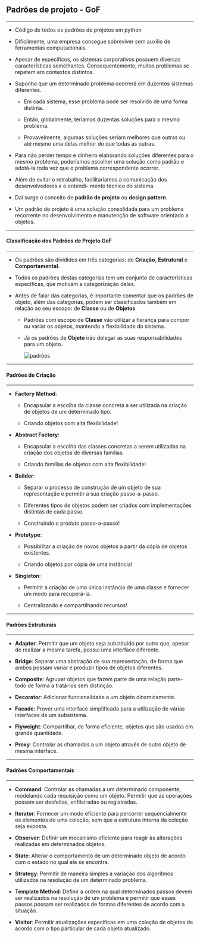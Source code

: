 ## Padrões de projeto - GoF
***

* Código de todos os padrões de projetos em python

* Dificilmente, uma empresa consegue sobreviver sem auxílio de ferramentas computacionais.

* Apesar de específicos, os sistemas corporativos possuem diversas características semelhantes.
Consequentemente, muitos problemas se repetem em contextos distintos.

* Suponha que um determinado problema ocorrerá em duzentos sistemas diferentes.

  - Em cada sistema, esse problema pode ser resolvido de uma forma distinta.

  - Então, globalmente, teríamos duzentas soluções para o mesmo problema.

  - Provavelmente, algumas soluções seriam melhores que outras ou até mesmo uma delas melhor do que todas as outras.

* Para não perder tempo e dinheiro elaborando soluções diferentes para o mesmo problema, poderíamos escolher uma solução como padrão e
adotá-la toda vez que o problema correspondente ocorrer.

* Além de evitar o retrabalho, facilitaríamos a comunicação dos desenvolvedores e o entendi- mento técnico do sistema.

* Daí surge o conceito de **padrão de projeto** ou **design pattern**.

* Um padrão de projeto é uma solução consolidada para um problema recorrente no desenvolvimento e manutenção de software orientado a objetos.

***
#### Classificação dos Padrões de Projeto GoF
***

* Os padrões são divididos em três categorias: de **Criação**, **Estrutural** e **Comportamental**.

* Todos os padrões destas categorias tem um conjunto de características específicas, que motivam a categorização deles.

* Antes de falar das categorias, é importante comentar que os padrões de objeto, além das categorias, podem ser classificados também em relação
ao seu escopo: de **Classe** ou de **Objetos**.

  - Padrões com escopo de **Classe** vão utilizar a herança para compor ou variar os objetos, mantendo a flexibilidade do sistema.

  - Já os padrões de **Objeto** irão delegar as suas responsabilidades para um objeto.

    ![padrões](https://cloud.githubusercontent.com/assets/14116020/25073183/6401a2e4-22b7-11e7-9ab7-fb2077ab2b4a.png)

***
#### Padrões de Criação
***

* **Factory Method**:

  - Encapsular a escolha da classe concreta a ser utilizada na criação de objetos de um determinado tipo.

  - Criando objetos com alta flexibilidade!

* **Abstract Factory**:

  - Encapsular a escolha das classes concretas a serem utilizadas na criação dos objetos de diversas famílias.

  - Criando famílias de objetos com alta flexibilidade!

* **Builder**:

  - Separar o processo de construção de um objeto de sua representação e permitir a sua criação passo-a-passo.

  - Diferentes tipos de objetos podem ser criados com implementações distintas de cada passo.

  - Construindo o produto passo-a-passo!

* **Prototype**:

  - Possibilitar a criação de novos objetos a partir da cópia de objetos existentes.

  - Criando objetos por cópia de uma instância!

* **Singleton**:

  - Permitir a criação de uma única instância de uma classe e fornecer um modo para recuperá-la.

  - Centralizando e compartilhando recursos!


***
#### Padrões Estruturais
***


* **Adapter**: Permitir que um objeto seja substituído por outro que, apesar de realizar a mesma tarefa, possui uma interface diferente.

* **Bridge**: Separar uma abstração de sua representação, de forma que ambos possam variar e produzir tipos de objetos diferentes.

* **Composite**: Agrupar objetos que fazem parte de uma relação parte-todo de forma a tratá-los sem distinção.

* **Decorator**: Adicionar funcionalidade a um objeto dinamicamente.

* **Facade**: Prover uma interface simplificada para a utilização de várias interfaces de um subsistema.

* **Flyweight**: Compartilhar, de forma eficiente, objetos que são usados em grande quantidade.

* **Proxy**: Controlar as chamadas a um objeto através de outro objeto de mesma interface.

***
#### Padrões Comportamentais
***

* **Command**: Controlar as chamadas a um determinado componente, modelando cada requisição como um objeto.
  Permitir que as operações possam ser desfeitas, enfileiradas ou registradas.

* **Iterator**: Fornecer um modo eficiente para percorrer sequencialmente os elementos de uma coleção, sem que a estrutura interna
  da coleção seja exposta.

* **Observer**: Definir um mecanismo eficiente para reagir às alterações realizadas em determinados objetos.

* **State**: Alterar o comportamento de um determinado objeto de acordo com o estado no qual ele se encontra.

* **Strategy**: Permitir de maneira simples a variação dos algoritmos utilizados na resolução de um determinado problema.

* **Template Method**: Definir a ordem na qual determinados passos devem ser realizados na resolução de um problema e permitir que esses
  passos possam ser realizados de formas diferentes de acordo com a situação.

* **Visitor**: Permitir atualizações específicas em uma coleção de objetos de acordo com o tipo particular de cada objeto atualizado.
